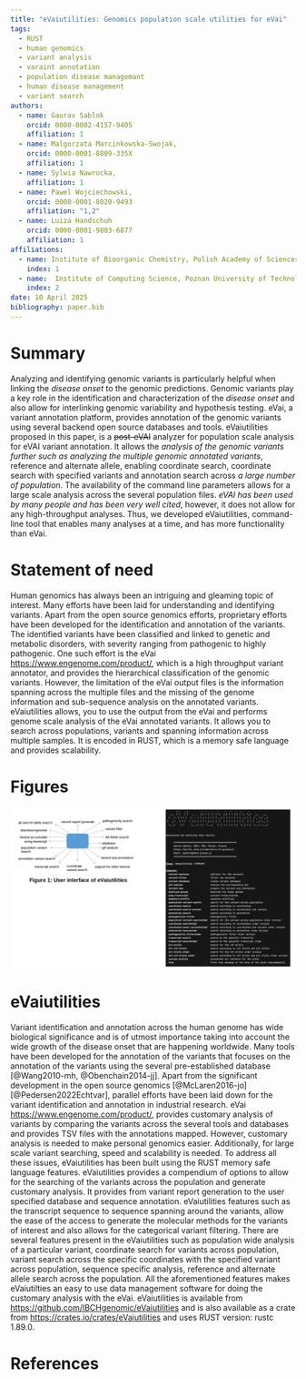 ```yaml
---
title: "eVaiutilities: Genomics population scale utilities for eVai"
tags:
  - RUST
  - human genomics
  - variant analysis
  - varaint annotation
  - population disease managemant
  - human disease management
  - variant search
authors:
  - name: Gaurav Sablok
    orcid: 0000-0002-4157-9405
    affiliation: 1
  - name: Malgorzata Marcinkowska-Swojak,
    orcid: 0000-0001-8809-335X
    affiliation: 1
  - name: Sylwia Nawrocka,
    affiliation: 1
  - name: Pawel Wojciechowski,
    orcid: 0000-0001-8020-9493
    affiliation: "1,2"
  - name: Luiza Handschuh
    orcid: 0000-0001-9803-6877
    affiliation: 1
affiliations:
  - name: Institute of Bioorganic Chemistry, Polish Academy of Sciences,Noskowskiego 12/14, 61-704, Poznan, Poland
    index: 1
  - name:  Institute of Computing Science, Poznan University of Technology,60-965 Poznan, Poland
    index: 2
date: 10 April 2025
bibliography: paper.bib
---
```


# Summary
Analyzing and identifying genomic variants is particularly helpful when linking the _disease onset_ to the genomic predictions. Genomic variants play a key role in the identification and characterization of the _disease onset_ and also allow for interlinking genomic variability and hypothesis testing. eVai, a variant annotation platform, provides annotation of the genomic variants using several backend open source databases and tools. eVaiutilities proposed in this paper, is a ~~post-eVAI~~ analyzer for population scale analysis for eVAI variant annotation. It allows the _analysis of the genomic variants further such as analyzing the multiple genomic annotated variants_, reference and alternate allele, enabling coordinate search, coordinate search with specified variants and annotation search across _a large number of population_. The availability of the command line parameters allows for a large scale analysis across the several population files. _eVAI has been used by many people and has been very well cited_, however, it does not allow for any high-throughput analyses. Thus, we developed eVaiutilities, command-line tool that enables many analyses at a time, and has more functionality than eVai.

# Statement of need

Human genomics has always been an intriguing and gleaming topic of interest. Many efforts have been laid for understanding and identifying variants. Apart from the open source genomics efforts, proprietary efforts have been developed for the identification and annotation of the variants. The identified variants have been classified and linked to genetic and metabolic disorders, with severity ranging from pathogenic to highly pathogenic. One such effort is the eVai https://www.engenome.com/product/, which is a high throughput variant annotator, and provides the hierarchical classification of the genomic variants. However, the limitation of the eVai output files is the information spanning across the multiple files and the missing of the genome information and sub-sequence analysis on the annotated variants. eVaiutilities allows, you to use the output from the eVai and performs genome scale analysis of the eVai annotated variants. It allows you to search across populations, variants and spanning information across multiple samples. It is encoded in RUST, which is a memory safe language and provides scalability.

# Figures
![Interface of eVaiutilities](eVaiutilities.png)

# eVaiutilities

Variant identification and annotation across the human genome has wide biological significance and is of utmost importance taking into account the wide growth of the disease onset that are happening worldwide.  Many tools have been developed for the annotation of the variants that focuses on the annotation of the variants using the several pre-established database [@Wang2010-mh, @Obenchain2014-jj]. Apart from the significant development in the open source genomics [@McLaren2016-jo] [@Pedersen2022Echtvar], parallel efforts have been laid down for the variant identification and annotation in industrial research. eVai https://www.engenome.com/product/, provides customary analysis of variants by comparing the variants across the several tools and databases and provides TSV files with the annotations mapped. However, customary analysis is needed to make personal genomics easier. Additionally, for large scale variant searching, speed and scalability is needed. To address all these issues, eVaiutilities has been built using the RUST memory safe language features. eVaiutilities provides a compendium of options to allow for the searching of the variants across the population and generate customary analysis. It provides from variant report generation to the user specified database and sequence annotation. eVaiutilities features such as the transcript sequence to sequence spanning around the variants, allow the ease of the access to generate the molecular methods for the variants of interest and also allows for the categorical variant filtering. There are several features present in the eVaiutilities such as population wide analysis of a particular variant, coordinate search for variants across population, variant search across the specific coordinates with the specified variant across population, sequence specific analysis, reference and alternate allele search across the population. All the aforementioned features makes eVaiutilties an easy to use data management software for doing the customary analysis with the eVai. eVaiutilities is available from https://github.com/IBCHgenomic/eVaiutilities and is also available as a crate from https://crates.io/crates/eVaiutilities and uses RUST version: rustc 1.89.0.

# References
